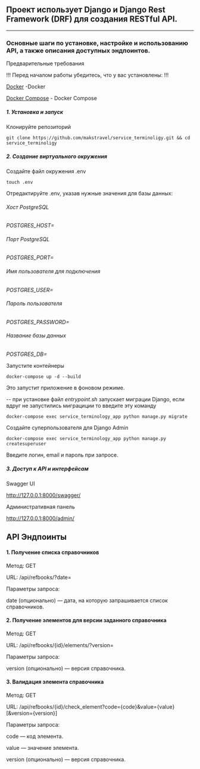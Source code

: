 ## Проект использует Django и Django Rest Framework (DRF) для создания RESTful API.
---
### Основные шаги по установке, настройке и использованию API, а также описания доступных эндпоинтов.
Предварительные требования

!!! Перед началом работы убедитесь, что у вас установлены: !!!

[Docker](https://www.docker.com/) -Docker

[Docker Compose](https://docs.docker.com/compose/install/)  - Docker Compose

##### ***1. Установка и запуск***

Клонируйте репозиторий

```git clone https://github.com/makstravel/service_terminoligy.git && cd service_terminoligy```


##### ***2. Создание виртуального окружения***
Создайте файл окружения .env

```touch .env```

Отредактируйте .env, указав нужные значения для базы данных:

###### Хост PostgreSQL
*POSTGRES_HOST=*
###### Порт PostgreSQL
*POSTGRES_PORT=*
###### Имя пользователя для подключения
*POSTGRES_USER=*
###### Пароль пользователя
*POSTGRES_PASSWORD=*
###### Название базы данных
*POSTGRES_DB=*

Запустите контейнеры

``` docker-compose up -d --build ```

Это запустит приложение в фоновом режиме.

-- при установке файл *entrypoint.sh* запускает миграции Django, если вдруг не запустились миграциции то введите эту команду

```docker-compose exec service_terminology_app python manage.py migrate``` 

Создайте суперпользователя для Django Admin

```docker-compose exec service_terminology_app python manage.py createsuperuser```

Введите логин, email и пароль при запросе.


##### 3. Доступ к API и интерфейсам

Swagger UI

http://127.0.0.1:8000/swagger/

Административная панель

http://127.0.0.1:8000/admin/

## API Эндпоинты

#### 1. Получение списка справочников

Метод: GET

URL: /api/refbooks/?date=

Параметры запроса:

date (опционально) — дата, на которую запрашивается список справочников.

#### 2. Получение элементов для версии заданного справочника

Метод: GET

URL: /api/refbooks/{id}/elements/?version=

Параметры запроса:

version (опционально) — версия справочника.

#### 3. Валидация элемента справочника

Метод: GET

URL: /api/refbooks/{id}/check_element?code={code}&value={value}[&version={version}]

Параметры запроса:

code — код элемента.

value — значение элемента.

version (опционально) — версия справочника.

